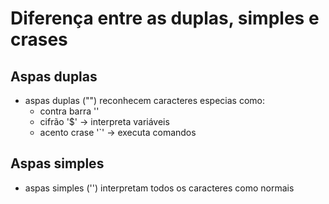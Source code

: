 # Diferença entre as duplas, simples e crases

## Aspas duplas
- aspas duplas ("") reconhecem caracteres especias como:
  - contra barra '\'
  - cifrão '$' -> interpreta variáveis
  - acento crase '`' -> executa comandos

## Aspas simples
- aspas simples ('') interpretam todos os caracteres como normais
